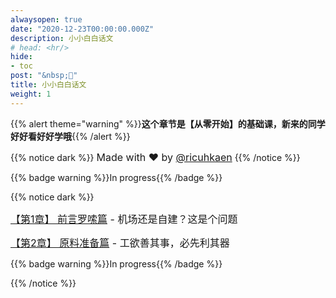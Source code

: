 ```yaml
---
alwaysopen: true
date: "2020-12-23T00:00:00.000Z"
description: 小小白白话文
# head: <hr/>
hide:
- toc
post: "&nbsp;📙"
title: 小小白白话文
weight: 1
---
```

{{% alert theme="warning" %}}**这个章节是【从零开始】的基础课，新来的同学好好看好好学哦**{{% /alert %}}

{{% notice dark %}}
<font size=3>Made with ❤️ by [@ricuhkaen](https://github.com/ricuhkaen)</font>
{{% /notice %}}

 {{% badge warning %}}In progress{{% /badge %}}
<br>

{{% notice dark %}}

<font size=3>[【第1章】 前言罗嗦篇](./ch01-preface) -  机场还是自建？这是个问题</font>

<font size=3>[【第2章】 原料准备篇]() -  工欲善其事，必先利其器</font>

{{% badge warning %}}In progress{{% /badge %}}

{{% /notice %}}
